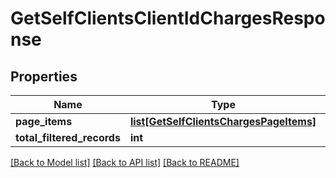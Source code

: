 # GetSelfClientsClientIdChargesResponse

## Properties
Name | Type | Description | Notes
------------ | ------------- | ------------- | -------------
**page_items** | [**list[GetSelfClientsChargesPageItems]**](GetSelfClientsChargesPageItems.md) |  | [optional] 
**total_filtered_records** | **int** |  | [optional] 

[[Back to Model list]](../README.md#documentation-for-models) [[Back to API list]](../README.md#documentation-for-api-endpoints) [[Back to README]](../README.md)

